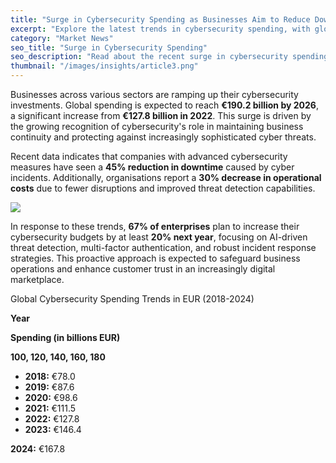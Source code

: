 ```yaml
---
title: "Surge in Cybersecurity Spending as Businesses Aim to Reduce Downtime"
excerpt: "Explore the latest trends in cybersecurity spending, with global investments projected to reach €190.2 billion by 2024. Learn how businesses increasingly focus on advanced security measures to reduce downtime by 45% and cut operational costs, ensuring continuous protection in a rapidly evolving digital landscape."
category: "Market News"
seo_title: "Surge in Cybersecurity Spending"
seo_description: "Read about the recent surge in cybersecurity spending as businesses focus on reducing downtime. Stay informed with Tech Fresco's latest news and industry trends."
thumbnail: "/images/insights/article3.png"
---
```


Businesses across various sectors are ramping up their cybersecurity investments. Global spending is expected to reach **€190.2 billion by 2026**, a significant increase from **€127.8 billion in 2022**. This surge is driven by the growing recognition of cybersecurity's role in maintaining business continuity and protecting against increasingly sophisticated cyber threats.

Recent data indicates that companies with advanced cybersecurity measures have seen a **45% reduction in downtime** caused by cyber incidents. Additionally, organisations report a **30% decrease in operational costs** due to fewer disruptions and improved threat detection capabilities.

![](/images/insights/article3_inner.svg)

In response to these trends, **67% of enterprises** plan to increase their cybersecurity budgets by at least **20% next year**, focusing on AI-driven threat detection, multi-factor authentication, and robust incident response strategies. This proactive approach is expected to safeguard business operations and enhance customer trust in an increasingly digital marketplace.

Global Cybersecurity Spending Trends in EUR (2018-2024)

**Year**

**Spending (in billions EUR)**

**100, 120, 140, 160, 180**

- **2018:** €78.0
- **2019:** €87.6
- **2020:** €98.6
- **2021:** €111.5
- **2022:** €127.8
- **2023:** €146.4

**2024:** €167.8
